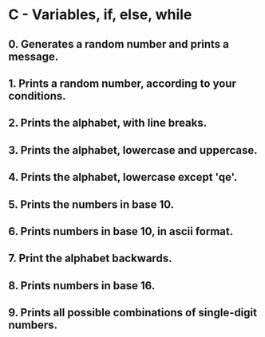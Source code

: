 # C - Variables, if, else, while
## 0. Generates a random number and prints a message. 
## 1. Prints a random number, according to your conditions.
## 2. Prints the alphabet, with line breaks.
## 3. Prints the alphabet, lowercase and uppercase.
## 4. Prints the alphabet, lowercase except 'qe'.
## 5. Prints the numbers in base 10.
## 6. Prints numbers in base 10, in ascii format.
## 7. Print the alphabet backwards.
## 8. Prints numbers in base 16.
## 9. Prints all possible combinations of single-digit numbers.
